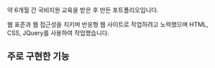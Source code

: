 약 6개월 간 국비지원 교육을 받은 후 만든 포트폴리오입니다.

웹 표준과 웹 접근성을 지키며 반응형 웹 사이트로 작업하려고 노력했으며 HTML, CSS, JQuery를 사용하여 작업했습니다.

주로 구현한 기능
- 
